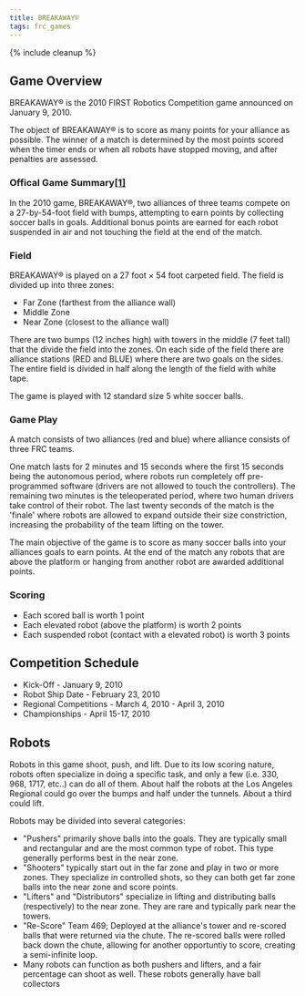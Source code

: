 ```yaml
---
title: BREAKAWAY®
tags: frc_games
---
```

{% include cleanup %}

## Game Overview

BREAKAWAY® is the 2010 FIRST Robotics Competition game announced on January 9, 2010.

The object of BREAKAWAY® is to score as many points for your alliance as possible. The winner of a match is determined by the most points scored when the timer ends or when all robots have stopped moving, and after penalties are assessed.

### Offical Game Summary[[1]](https://web.archive.org/web/20150316194933/http://www3.usfirst.org/sites/default/files/uploadedFiles/Who/FIRST_History/FRC_Game_Summaries_Photos.pdf "https://web.archive.org/web/20150316194933/http://www3.usfirst.org/sites/default/files/uploadedFiles/Who/FIRST_History/FRC_Game_Summaries_Photos.pdf")
In the 2010 game, BREAKAWAY®, two alliances of three teams compete on a 27-by-54-foot field with bumps, attempting to earn points by collecting soccer balls in goals. Additional bonus points are earned for each robot suspended in air and not touching the field at the end of the match.


### Field

BREAKAWAY® is played on a 27 foot × 54 foot carpeted field. The field is divided up into three zones:

- Far Zone (farthest from the alliance wall)
- Middle Zone
- Near Zone (closest to the alliance wall)

There are two bumps (12 inches high) with towers in the middle (7 feet tall) that the divide the field into the zones. On each side of the field there are alliance stations (RED and BLUE) where there are two goals on the sides. The entire field is divided in half along the length of the field with white tape.

The game is played with 12 standard size 5 white soccer balls.

### Game Play

A match consists of two alliances (red and blue) where alliance consists of three FRC teams.

One match lasts for 2 minutes and 15 seconds where the first 15 seconds being the autonomous period, where robots run completely off pre-programmed software (drivers are not allowed to touch the controllers). The remaining two minutes is the teleoperated period, where two human drivers take control of their robot. The last twenty seconds of the match is the 'finale' where robots are allowed to expand outside their size constriction, increasing the probability of the team lifting on the tower.

The main objective of the game is to score as many soccer balls into your alliances goals to earn points. At the end of the match any robots that are above the platform or hanging from another robot are awarded additional points.

### Scoring

- Each scored ball is worth 1 point
- Each elevated robot (above the platform) is worth 2 points
- Each suspended robot (contact with a elevated robot) is worth 3 points

## Competition Schedule

- Kick-Off - January 9, 2010
- Robot Ship Date - February 23, 2010
- Regional Competitions - March 4, 2010 - April 3, 2010
- Championships - April 15-17, 2010

## Robots

Robots in this game shoot, push, and lift. Due to its low scoring nature, robots often specialize in doing a specific task, and only a few (i.e. 330, 968, 1717, etc..) can do all of them. About half the robots at the Los Angeles Regional could go over the bumps and half under the tunnels. About a third could lift.

Robots may be divided into several categories:

- "Pushers" primarily shove balls into the goals. They are typically small and rectangular and are the most common type of robot. This type generally performs best in the near zone.
- "Shooters" typically start out in the far zone and play in two or more zones. They specialize in controlled shots, so they can both get far zone balls into the near zone and score points.
- "Lifters" and "Distributors" specialize in lifting and distributing balls (respectively) to the near zone. They are rare and typically park near the towers.
- "Re-Score" Team 469; Deployed at the alliance's tower and re-scored balls that were returned via the chute. The re-scored balls were rolled back down the chute, allowing for another opportuntiy to score, creating a semi-infinite loop.
- Many robots can function as both pushers and lifters, and a fair percentage can shoot as well. These robots generally have ball collectors
